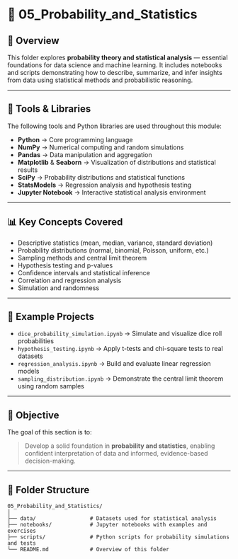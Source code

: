# 🎲 05_Probability_and_Statistics

## 📘 Overview

This folder explores **probability theory and statistical analysis** — essential foundations for data science and machine learning.
It includes notebooks and scripts demonstrating how to describe, summarize, and infer insights from data using statistical methods and probabilistic reasoning.

---

## 🧰 Tools & Libraries

The following tools and Python libraries are used throughout this module:

* **Python** → Core programming language
* **NumPy** → Numerical computing and random simulations
* **Pandas** → Data manipulation and aggregation
* **Matplotlib** & **Seaborn** → Visualization of distributions and statistical results
* **SciPy** → Probability distributions and statistical functions
* **StatsModels** → Regression analysis and hypothesis testing
* **Jupyter Notebook** → Interactive statistical analysis environment

---

## 📊 Key Concepts Covered

* Descriptive statistics (mean, median, variance, standard deviation)
* Probability distributions (normal, binomial, Poisson, uniform, etc.)
* Sampling methods and central limit theorem
* Hypothesis testing and p-values
* Confidence intervals and statistical inference
* Correlation and regression analysis
* Simulation and randomness

---

## 🧪 Example Projects

* `dice_probability_simulation.ipynb` → Simulate and visualize dice roll probabilities
* `hypothesis_testing.ipynb` → Apply t-tests and chi-square tests to real datasets
* `regression_analysis.ipynb` → Build and evaluate linear regression models
* `sampling_distribution.ipynb` → Demonstrate the central limit theorem using random samples

---

## 🚀 Objective

The goal of this section is to:

> Develop a solid foundation in **probability and statistics**, enabling confident interpretation of data and informed, evidence-based decision-making.

---

## 📁 Folder Structure

```
05_Probability_and_Statistics/
│
├── data/                 # Datasets used for statistical analysis
├── notebooks/            # Jupyter notebooks with examples and exercises
├── scripts/              # Python scripts for probability simulations and tests
└── README.md             # Overview of this folder
```


